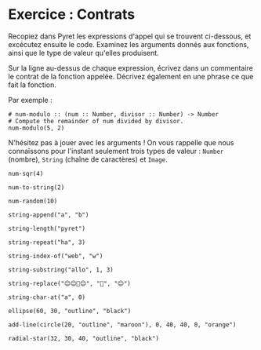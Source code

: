 # Exercice : Contrats

Recopiez dans Pyret les expressions d'appel qui se trouvent ci-dessous,
et excécutez ensuite le code. Examinez les arguments donnés aux
fonctions, ainsi que le type de valeur qu'elles produisent.

Sur la ligne au-dessus de chaque expression, écrivez dans un commentaire
le contrat de la fonction appelée. Décrivez également en une phrase ce
que fait la fonction.

Par exemple :

```pyret
# num-modulo :: (num :: Number, divisor :: Number) -> Number
# Compute the remainder of num divided by divisor.
num-modulo(5, 2)
```

N'hésitez pas à jouer avec les arguments ! On vous rappelle que nous
connaîssons pour l'instant seulement trois types de valeur : `Number`
(nombre), `String` (chaîne de caractères) et `Image`.

```pyret
num-sqr(4)

num-to-string(2)

num-random(10)

string-append("a", "b")

string-length("pyret")

string-repeat("ha", 3)

string-index-of("web", "w")

string-substring("allo", 1, 3)

string-replace("😊😊🤕😊", "🤕", "😊")

string-char-at("a", 0)

ellipse(60, 30, "outline", "black")

add-line(circle(20, "outline", "maroon"), 0, 40, 40, 0, "orange")

radial-star(32, 30, 40, "outline", "black")
```
